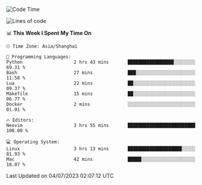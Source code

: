 <!--START_SECTION:waka-->
![Code Time](http://img.shields.io/badge/Code%20Time-1%2C414%20hrs%2024%20mins-blue)

![Lines of code](https://img.shields.io/badge/From%20Hello%20World%20I%27ve%20Written-261.8%20thousand%20lines%20of%20code-blue)

📊 **This Week I Spent My Time On** 

```text
🕑︎ Time Zone: Asia/Shanghai

💬 Programming Languages: 
Python                   2 hrs 43 mins       █████████████████░░░░░░░░   69.31 % 
Bash                     27 mins             ███░░░░░░░░░░░░░░░░░░░░░░   11.58 % 
Lua                      22 mins             ██░░░░░░░░░░░░░░░░░░░░░░░   09.37 % 
Makefile                 15 mins             ██░░░░░░░░░░░░░░░░░░░░░░░   06.77 % 
Docker                   2 mins              ░░░░░░░░░░░░░░░░░░░░░░░░░   01.01 % 

🔥 Editors: 
Neovim                   3 hrs 55 mins       █████████████████████████   100.00 % 

💻 Operating System: 
Linux                    3 hrs 13 mins       ████████████████████░░░░░   81.93 % 
Mac                      42 mins             █████░░░░░░░░░░░░░░░░░░░░   18.07 % 
```


 Last Updated on 04/07/2023 02:07:12 UTC
<!--END_SECTION:waka-->
